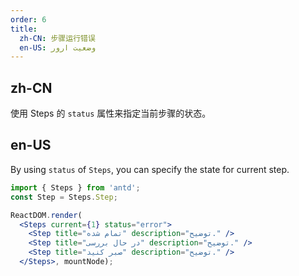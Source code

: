 ```yaml
---
order: 6
title:
  zh-CN: 步骤运行错误
  en-US: وضعیت ارور
---
```


## zh-CN

使用 Steps 的 `status` 属性来指定当前步骤的状态。

## en-US

By using `status` of `Steps`, you can specify the state for current step.

````jsx
import { Steps } from 'antd';
const Step = Steps.Step;

ReactDOM.render(
  <Steps current={1} status="error">
    <Step title="تمام شده" description="توضیح." />
    <Step title="در حال بررسی" description="توضیح." />
    <Step title="صبر کنید" description="توضیح." />
  </Steps>, mountNode);
````
